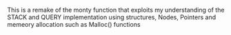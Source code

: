 This is a remake of the monty function that exploits my understanding of the STACK and QUERY implementation using structures, Nodes, Pointers and memeory allocation such as Malloc() functions
